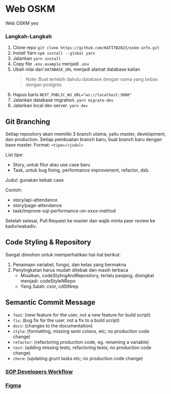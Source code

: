 # Web OSKM

Web OSKM yes

### Langkah-Langkah

1. Clone repo `git clone https://github.com/KATITB2023/oskm-info.git`
2. Install Yarn `npm install --global yarn`
3. Jalankan `yarn install`
4. Copy file `.env.example` menjadi `.env`
5. Ubah nilai dari `DATABASE_URL` menjadi alamat database kalian
   > Note: Buat terlebih dahulu database dengan nama yang bebas dengan postgres
6. Hapus baris `NEXT_PUBLIC_WS_URL="ws://localhost:3000"`
7. Jalankan database migration. `yarn migrate-dev`
8. Jalankan local dev server. `yarn dev`

## Git Branching

Setiap repository akan memiliki 3 branch utama, yaitu master, development, dan production.
Setiap pembuatan branch baru, buat branch baru dengan base master.
Format: `<tipe>/<judul>`

List tipe:

- Story, untuk fitur atau use case baru
- Task, untuk bug fixing, performance improvement, refactor, dsb.

Judul: gunakan kebab case

Contoh:

- story/api-attendance
- story/page-attendance
- task/improve-sql-performance-on-xxxx-method

Setelah selesai, Pull Request ke master dan wajib minta peer review ke kadiv/wakadiv.

## Code Styling & Repository

Sangat dimohon untuk memperhatikan hal-hal berikut:

1. Penamaan variabel, fungsi, dan kelas yang bermakna
2. Penyingkatan harus mudah ditebak dan masih terbaca
   - Misalkan, codeStylingAndRepository, terlalu panjang, disingkat menjadi: codeStyleNRepo
   - Yang Salah: csnr, cdStNrep

## Semantic Commit Message

- `feat`: (new feature for the user, not a new feature for build script)
- `fix`: (bug fix for the user, not a fix to a build script)
- `docs`: (changes to the documentation)
- `style`: (formatting, missing semi colons, etc; no production code change)
- `refactor`: (refactoring production code, eg. renaming a variable)
- `test`: (adding missing tests, refactoring tests; no production code change)
- `chore`: (updating grunt tasks etc; no production code change)

### [SOP Developers Workflow](https://docs.google.com/document/d/1-4oVwVxLDdNSB2XVaOn4yLy0dI7WCb-5ydRP0Tk5-BE/edit)

### [Figma](https://www.figma.com/file/D13nNg1KRtBD8gNoPDPFIS/OSKM-2023?type=design&t=HfvyQWOFEdgD0gS6-6)
